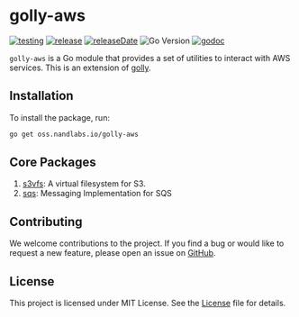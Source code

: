 # golly-aws

[![testing](https://img.shields.io/github/actions/workflow/status/nandlabs/golly-aws/go_ci.yml?branch=main&event=push&color=228B22)](https://github.com/nandlabs/golly-aws/actions?query=event%3Apush+branch%3Amain+)
[![release](https://img.shields.io/github/v/release/nandlabs/golly-aws?label=Latest&color=228B22)](https://github.com/nandlabs/golly-aws/releases/latest)
[![releaseDate](https://img.shields.io/github/release-date/nandlabs/golly-aws?label=Released&color=228B22)](https://github.com/nandlabs/golly-aws/releases/latest)
![Go Version](https://img.shields.io/github/go-mod/go-version/nandlabs/golly-aws?label=Go&color=00ADD8)
[![godoc](https://godoc.org/oss.nandlabs.io/golly-aws?status.svg)](https://pkg.go.dev/oss.nandlabs.io/golly-aws)

`golly-aws` is a Go module that provides a set of utilities to interact with AWS services. This is an extension of  [golly](https://github.com/nandlabs/golly).

## Installation

To install the package, run:

```bash
go get oss.nandlabs.io/golly-aws
```

## Core Packages

1. [s3vfs](s3vfs/README.md): A virtual filesystem for S3.
2. [sqs](sqs/README.md): Messaging Implementation for SQS

## Contributing

We welcome contributions to the project. If you find a bug or would like to
request a new feature, please open an issue on
[GitHub](https://github.com/nandlabs/golly-aws/issues).

## License

This project is licensed under MIT License. See the [License](LICENSE) file for details.
